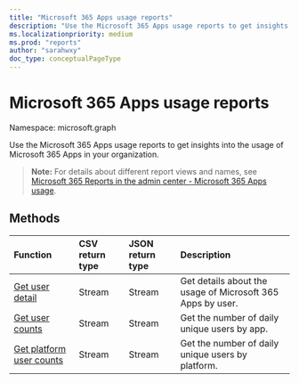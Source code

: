 ```yaml
---
title: "Microsoft 365 Apps usage reports"
description: "Use the Microsoft 365 Apps usage reports to get insights into the usage of Microsoft 365 Apps in your organization."
ms.localizationpriority: medium
ms.prod: "reports"
author: "sarahwxy"
doc_type: conceptualPageType
---
```


# Microsoft 365 Apps usage reports

Namespace: microsoft.graph

Use the Microsoft 365 Apps usage reports to get insights into the usage of Microsoft 365 Apps in your organization.

> **Note:** For details about different report views and names, see [Microsoft 365 Reports in the admin center - Microsoft 365 Apps usage](/microsoft-365/admin/activity-reports/microsoft365-apps-usage).

## Methods

| Function                                                                      | CSV return type | JSON return type | Description                                                |
|:------------------------------------------------------------------------------|:------------|:------------|:-----------------------------------------------------------|
| [Get user detail](../api/reportroot-getm365appuserdetail.md)                  | Stream      | Stream      | Get details about the usage of Microsoft 365 Apps by user. |
| [Get user counts](../api/reportroot-getm365appusercounts.md)                  | Stream      | Stream      | Get the number of daily unique users by app.               |
| [Get platform user counts](../api/reportroot-getm365appplatformusercounts.md) | Stream      | Stream      | Get the number of daily unique users by platform.          |
